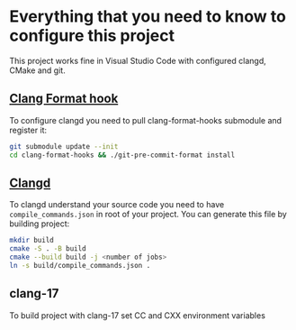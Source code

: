 # Everything that you need to know to configure this project

This project works fine in Visual Studio Code with configured clangd, CMake and git.  

## [Clang Format hook](https://github.com/barisione/clang-format-hooks)

To configure clangd you need to pull clang-format-hooks submodule and register it:

```sh
git submodule update --init
cd clang-format-hooks && ./git-pre-commit-format install
```

## [Clangd](https://clangd.llvm.org/installation)

To clangd understand your source code you need to have `compile_commands.json` in root of your project. You can generate this file by building project:

```sh
mkdir build
cmake -S . -B build
cmake --build build -j <number of jobs>
ln -s build/compile_commands.json .
```

## clang-17

To build project with clang-17 set CC and CXX environment variables
